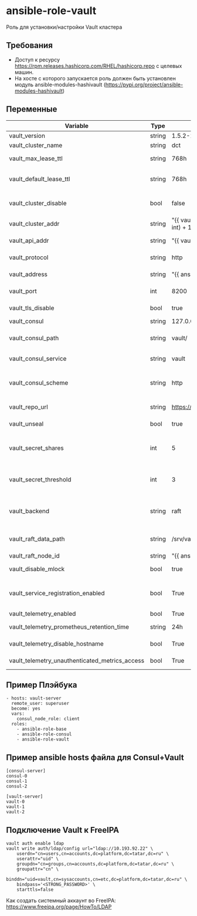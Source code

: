 ansible-role-vault
=========

Роль для установки/настройки Vault кластера

Требования
------------

- Доступ к ресурсу https://rpm.releases.hashicorp.com/RHEL/hashicorp.repo с целевых машин.
- На хосте с которого запускается роль должен быть установлен модуль ansible-modules-hashivault  (https://pypi.org/project/ansible-modules-hashivault)

Переменные
--------------

| Variable | Type | Default | Comment |
| ------ | ------ | -------  | ---------- |
| vault_version | string | 1.5.2-1 | Версия Vault |
| vault_cluster_name | string | dct | Имя Vault кластера |
| vault_max_lease_ttl | string | 768h | Устанавливает max_lease_ttl параметр |
| vault_default_lease_ttl |  string | 768h | Устанавливает default_lease_ttl параметр |
| vault_cluster_disable | bool | false | Устанавливает disable_clustering параметр |
| vault_cluster_addr | string | "{{ vault_protocol }}://{{ vault_address }}:{{ (vault_port \| int) + 1}}" | Устанавливает cluster_addr параметр |
| vault_api_addr | string | "{{ vault_protocol }}://{{ vault_address }}:{{ vault_port }}" | Устанавливает api_addr параметр |
| vault_protocol | string | http | Использовать http или https протокол |
| vault_address | string | "{{ ansible_default_ipv4.address }}" | IP-адрес на котором запущен Vault  |
| vault_port | int| 8200 | На каком порту слушает Vault |
| vault_tls_disable | bool | true | Устанавливает tls_disable параметр |
| vault_consul | string | 127.0.0.1:8500 | Адрес Consul клиента |
|vault_consul_path | string | vault/ | Путь по которому будут храниться данные в  Consul |
| vault_consul_service | string | vault | Имя сервиса для регистрации в Consul |
| vault_consul_scheme | string | http | Схема для взаимодействия с Consul. "http" или "https" |
| vault_repo_url | string | https://rpm.releases.hashicorp.com/RHEL/hashicorp.repo | URL HashiCorp репозитория |
| vault_unseal | bool | true | Если true - делать init и unseal при установки |
| vault_secret_shares | int | 5 | Количество share ключей на которые будет разбит master ключ |
| vault_secret_threshold | int | 3 | Количество share ключей для воссоздания master ключа |
| vault_backend | string | raft | Тип бэкенда для хранения секретов. Возможные значения: raft, consul |
| vault_raft_data_path | string | /srv/vault | Путь в файловой системе, где Vault хранит данные |
| vault_raft_node_id | string | "{{ ansible_nodename }}" | ID ноды в Raft кластере |
| vault_disable_mlock | bool | true | Отключает swap на диск |
| vault_service_registration_enabled | bool | True | Зарегистрировать сервис vault в consul когда используется Integrated storage |
| vault_telemetry_enabled | bool | True | Вкл/Выкл Vault метрики |
| vault_telemetry_prometheus_retention_time | string | 24h | Как долго Vault метрики хранятся в памяти |
| vault_telemetry_disable_hostname | bool | True | Не добавлять префикс hostname к метрикам |
| vault_telemetry_unauthenticated_metrics_access | bool | True | Доступ к метрикам без аутентификации(токена) |


Пример Плэйбука
----------------

    - hosts: vault-server
      remote_user: superuser
      become: yes
      vars:
        consul_node_role: client
      roles:
        - ansible-role-base
        - ansible-role-consul
        - ansible-role-vault


Пример ansible hosts файла для Consul+Vault
--------------------------------------------
    [consul-server]
    consul-0
    consul-1
    consul-2

    [vault-server]
    vault-0
    vault-1
    vault-2

Подключение Vault к FreeIPA
----------------------------
```
vault auth enable ldap
vault write auth/ldap/config url="ldap://10.193.92.22" \
    userdn="cn=users,cn=accounts,dc=platform,dc=tatar,dc=ru" \
    userattr="uid" \
    groupdn="cn=groups,cn=accounts,dc=platform,dc=tatar,dc=ru" \
    groupattr="cn" \
    binddn="uid=vault,cn=sysaccounts,cn=etc,dc=platform,dc=tatar,dc=ru" \
    bindpass='<STRONG_PASSWORD>' \
    starttls=false
```
Как создать системный аккаунт во FreeIPA: https://www.freeipa.org/page/HowTo/LDAP